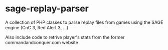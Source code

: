 sage-replay-parser
==================

A collection of PHP classes to parse replay files from games using the SAGE engine (CnC 3, Red Alert 3, ...)

Also include code to retrive player's stats from the former commandandconquer.com website